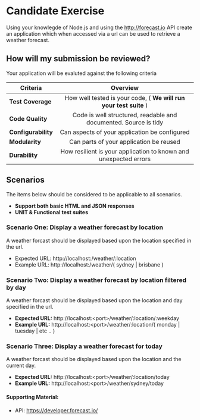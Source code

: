 # Candidate Exercise
 
Using your knowlegde of Node.js and using the http://forecast.io API create an application which when accessed via a url can be used to retrieve a weather forecast.

## How will my submission be reviewed?
 
Your application will be evaluted against the following criteria

| Criteria             | Overview                                                         | 
| -------------------- |:----------------------------------------------------------------:| 
| **Test Coverage**    | How well tested is your code, ( **We will run your test suite** )|
| **Code Quality**     | Code is well structured, readable and documented. Source is tidy |
| **Configurability**  | Can aspects of your application be configured                    |
| **Modularity**       | Can parts of your application be reused                          |
| **Durability**       | How resilient is your application to known and unexpected errors |

## Scenarios

The items below should be considered to be applicable to all scenarios.

- **Support both basic HTML and JSON responses**
- **UNIT & Functional test suites**
 
### Scenario One: Display a weather forecast by location
 
A weather forcast should be displayed based upon the location specified in the url.
 
- Expected URL: http://localhost:<port>/weather/:location
- Example  URL: http://localhost:<port>/weather/( sydney | brisbane )
 
### Scenario Two: Display a weather forecast by location filtered by day
 
A weather forcast should be displayed based upon the location and day specified in the url.
 
- **Expected URL:** http://localhost:\<port\>/weather/:location/:weekday
- **Example  URL:** http://localhost:\<port\>/weather/:location/( monday | tuesday | etc .. )
 
### Scenario Three: Display a weather forecast for today
 
A weather forcast should be displayed based upon the location and the current day.
 
- **Expected URL:** http://localhost:\<port\>/weather/:location/today
- **Example  URL:** http://localhost:\<port\>/weather/sydney/today
 
#### Supporting Material:
 
- API: https://developer.forecast.io/
